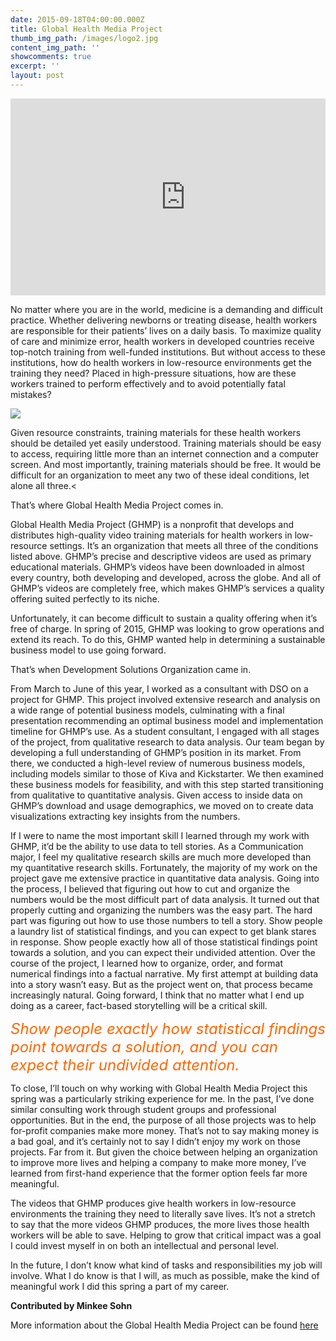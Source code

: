 ```yaml
---
date: 2015-09-18T04:00:00.000Z
title: Global Health Media Project
thumb_img_path: /images/logo2.jpg
content_img_path: ''
showcomments: true
excerpt: ''
layout: post
---
```

<div>
  <div id="615052487142789898" align="center" style="width: 100%; overflow-y: hidden;" class="wcustomhtml">
    <iframe width="560" height="315" src="https://www.youtube.com/embed/XCrOde-JYs0" frameborder="0" allowfullscreen=""></iframe>
  </div>
</div>

No matter where you are in the world, medicine is a demanding and difficult practice. Whether delivering newborns or treating disease, health workers are responsible for their patients’ lives on a daily basis. To maximize quality of care and minimize error, health workers in developed countries receive top-notch training from well-funded institutions. But without access to these institutions, how do health workers in low-resource environments get the training they need? Placed in high-pressure situations, how are these workers trained to perform effectively and to avoid potentially fatal mistakes?

![](/images/9003244.jpg)

Given resource constraints, training materials for these health workers should be detailed yet easily understood. Training materials should be easy to access, requiring little more than an internet connection and a computer screen. And most importantly, training materials should be free. It would be difficult for an organization to meet any two of these ideal conditions, let alone all three.<

That’s where Global Health Media Project comes in.

Global Health Media Project (GHMP) is a nonprofit that develops and distributes high-quality video training materials for health workers in low-resource settings. It’s an organization that meets all three of the conditions listed above. GHMP’s precise and descriptive videos are used as primary educational materials. GHMP’s videos have been downloaded in almost every country, both developing and developed, across the globe. And all of GHMP’s videos are completely free, which makes GHMP’s services a quality offering suited perfectly to its niche.

Unfortunately, it can become difficult to sustain a quality offering when it’s free of charge. In spring of 2015, GHMP was looking to grow operations and extend its reach. To do this, GHMP wanted help in determining a sustainable business model to use going forward.  

That’s when Development Solutions Organization came in.

From March to June of this year, I worked as a consultant with DSO on a project for GHMP. This project involved extensive research and analysis on a wide range of potential business models, culminating with a final presentation recommending an optimal business model and implementation timeline for GHMP’s use. As a student consultant, I engaged with all stages of the project, from qualitative research to data analysis. Our team began by developing a full understanding of GHMP’s position in its market. From there, we conducted a high-level review of numerous business models, including models similar to those of Kiva and Kickstarter. We then examined these business models for feasibility, and with this step started transitioning from qualitative to quantitative analysis. Given access to inside data on GHMP’s download and usage demographics, we moved on to create data visualizations extracting key insights from the numbers.

If I were to name the most important skill I learned through my work with GHMP, it’d be the ability to use data to tell stories. As a Communication major, I feel my qualitative research skills are much more developed than my quantitative research skills. Fortunately, the majority of my work on the project gave me extensive practice in quantitative data analysis. Going into the process, I believed that figuring out how to cut and organize the numbers would be the most difficult part of data analysis. It turned out that properly cutting and organizing the numbers was the easy part. The hard part was figuring out how to use those numbers to tell a story. Show people a laundry list of statistical findings, and you can expect to get blank stares in response. Show people exactly how all of those statistical findings point towards a solution, and you can expect their undivided attention. Over the course of the project, I learned how to organize, order, and format numerical findings into a factual narrative. My first attempt at building data into a story wasn’t easy. But as the project went on, that process became increasingly natural. Going forward, I think that no matter what I end up doing as a career, fact-based storytelling will be a critical skill. 

<font size="5"><em><font color="#FF6600">Show people exactly how statistical findings point towards a solution, and you can expect their undivided attention.</font></em></font>

To close, I’ll touch on why working with Global Health Media Project this spring was a particularly striking experience for me. In the past, I’ve done similar consulting work through student groups and professional opportunities. But in the end, the purpose of all those projects was to help for-profit companies make more money. That’s not to say making money is a bad goal, and it’s certainly not to say I didn’t enjoy my work on those projects. Far from it. But given the choice between helping an organization to improve more lives and helping a company to make more money, I’ve learned from first-hand experience that the former option feels far more meaningful. 

The videos that GHMP produces give health workers in low-resource environments the training they need to literally save lives. It’s not a stretch to say that the more videos GHMP produces, the more lives those health workers will be able to save. Helping to grow that critical impact was a goal I could invest myself in on both an intellectual and personal level.

In the future, I don’t know what kind of tasks and responsibilities my job will involve. What I do know is that I will, as much as possible, make the kind of meaningful work I did this spring a part of my career. 

**Contributed by Minkee Sohn**

More information about the Global Health Media Project can be found [here](http://globalhealthmedia.org/what-we-do/projects/)